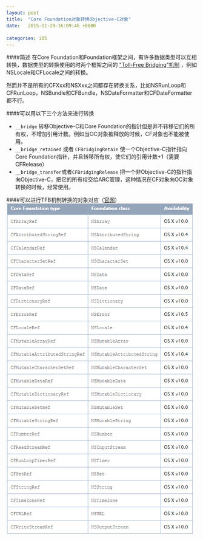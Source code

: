 ```yaml
--- 
layout: post 
title:  "Core Foundation对象转换Objective-C对象" 
date:   2015-11-29-16:09:46 +0800 

categories: iOS
---
```


####简述
在Core Foundation和Foundation框架之间，有许多数据类型可以互相转换，数据类型的转换使用的时两个框架之间的 ["Toll-Free Bridging"机制](https://developer.apple.com/library/ios/documentation/CoreFoundation/Conceptual/CFDesignConcepts/Articles/tollFreeBridgedTypes.html) ，例如NSLocale和CFLocale之间的转换。

然而并不是所有的CFXxx和NSXxx之间都存在转换关系，比如NSRunLoop和CFRunLoop，NSBundle和CFBundle，NSDateFormatter和CFDateFormatter都不行。

####可以用以下三个方法来进行转换
- `__bridge` 转移Objective-C和Core Foundation的指针但是并不转移它们的所有权，不增加引用计数。例如当OC对象被释放的时候，CF对象也不能被使用。
- `__bridge_retained` 或者 `CFBridgingRetain` 使一个Objective-C指针指向Core Foundation指针，并且转移所有权，使它们的引用计数+1（需要CFRelease）
- `__bridge_transfer`或者`CFBridgingRelease` 把一个非Objective-C的指针指向Objective-C，把它的所有权交给ARC管理，这种情况在CF对象向OC对象转换的时候，经常使用。

####可以进行TFB机制转换的对象对应（[官网](https://developer.apple.com/library/ios/documentation/CoreFoundation/Conceptual/CFDesignConcepts/Articles/tollFreeBridgedTypes.html)）
![Alt text](https://github.com/KK233/KK233.github.io/blob/master/_posts/1448808794538.png)

